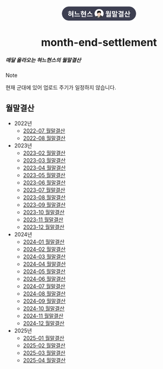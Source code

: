<p align="center">
    <img src = "./assets/title.png" width = "200px" alt = "혀느현스"/>
</p>
<h1 align="center">month-end-settlement</h1>
<h5>매달 올라오는 혀느현스의 월말결산</h5>

> [!NOTE]
> 현재 군대에 있어 업로드 주기가 일정하지 않습니다.

## 월말결산
* 2022년
  * [2022-07 월말결산](/2022/2022-07.md)
  * [2022-08 월말결산](/2022/2022-08.md)
* 2023년
  * [2023-02 월말결산](/2023/2023-02.md)
  * [2023-03 월말결산](/2023/2023-03.md)
  * [2023-04 월말결산](/2023/2023-04.md)
  * [2023-05 월말결산](/2023/2023-05.md)
  * [2023-06 월말결산](/2023/2023-06.md)
  * [2023-07 월말결산](/2023/2023-07.md)
  * [2023-08 월말결산](/2023/2023-08.md)
  * [2023-09 월말결산](/2023/2023-09.md)
  * [2023-10 월말결산](/2023/2023-10.md)
  * [2023-11 월말결산](/2023/2023-11.md)
  * [2023-12 월말결산](/2023/2023-12.md)
* 2024년
  * [2024-01 월말결산](/2024/2024-01.md)
  * [2024-02 월말결산](/2024/2024-02.md)
  * [2024-03 월말결산](/2024/2024-03.md)
  * [2024-04 월말결산](/2024/2024-04.md)
  * [2024-05 월말결산](/2024/2024-05.md)
  * [2024-06 월말결산](/2024/2024-06.md)
  * [2024-07 월말결산](/2024/2024-07.md)
  * [2024-08 월말결산](/2024/2024-08.md)
  * [2024-09 월말결산](/2024/2024-09.md)
  * [2024-10 월말결산](/2024/2024-10.md)
  * [2024-11 월말결산](/2024/2024-11.md)
  * [2024-12 월말결산](/2024/2024-12.md)
* 2025년
  * [2025-01 월말결산](/2025/2025-01.md)
  * [2025-02 월말결산](/2025/2025-02.md)
  * [2025-03 월말결산](/2025/2025-03.md)
  * [2025-04 월말결산](/2025/2025-04.md)
